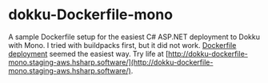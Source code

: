 # dokku-Dockerfile-mono
A sample Dockerfile setup for the easiest C# ASP.NET deployment to Dokku with Mono.
I tried with buildpacks first, but it did not work. [Dockerfile deployment](https://github.com/dokku/dokku/blob/master/docs/deployment/methods/dockerfiles.md) seemed the easiest way.
Try life at [http://dokku-dockerfile-mono.staging-aws.hsharp.software/](http://dokku-dockerfile-mono.staging-aws.hsharp.software/).

